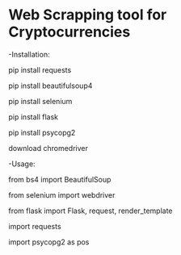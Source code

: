 # Web Scrapping tool for Cryptocurrencies


-Installation:


pip install requests



pip install beautifulsoup4




pip install selenium



pip install flask


pip install psycopg2


download chromedriver




-Usage:



from bs4 import BeautifulSoup


from selenium import webdriver



from flask import Flask, request, render_template


import requests



import psycopg2 as pos
